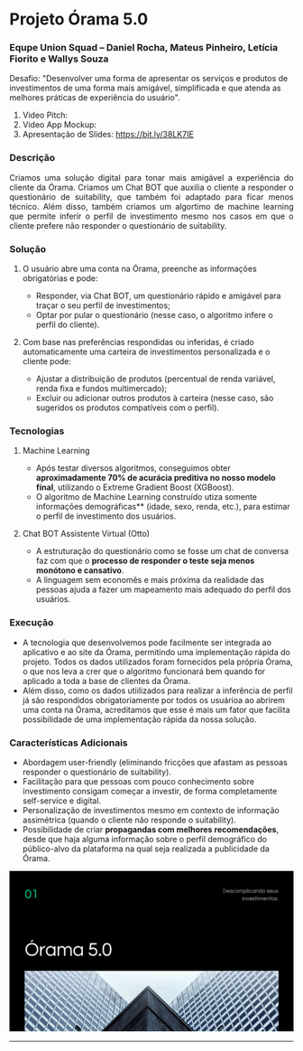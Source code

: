 # Projeto Órama 5.0
### Equpe Union Squad – Daniel Rocha, Mateus Pinheiro, Letícia Fiorito e Wallys Souza
Desafio: "Desenvolver uma forma de apresentar os serviços e produtos de investimentos de uma forma mais amigável, simplificada e que atenda as melhores práticas de experiência do usuário".

1. Video Pitch: 
2. Video App Mockup: 
3. Apresentação de Slides: https://bit.ly/38LK7IE

### **Descrição**

<p align="justify">
Criamos uma solução digital para tonar mais amigável a experiência do cliente da Órama. Criamos um Chat BOT que auxilia o cliente a responder o questionário de suitability, que também foi adaptado para ficar menos técnico. Além disso, também criamos um algortimo de machine learning que permite inferir o perfil de investimento mesmo nos casos em que o cliente prefere não responder o questionário de suitability.
</p>

### **Solução**

1. O usuário abre uma conta na Órama, preenche as informações obrigatórias e pode:
   - Responder, via Chat BOT, um questionário rápido e amigável para traçar o seu perfil de investimentos;
   - Optar por pular o questionário (nesse caso, o algoritmo infere o perfil do cliente).

2. Com base nas preferências respondidas ou inferidas, é criado automaticamente uma carteira de investimentos personalizada e o cliente pode:
   - Ajustar a distribuição de produtos (percentual de renda variável, renda fixa e fundos multimercado);
   - Excluir ou adicionar outros produtos à carteira (nesse caso, são sugeridos os produtos compatíveis com o perfil).
  
### **Tecnologias**

1. Machine Learning
   - Após testar diversos algoritmos, conseguimos obter **aproximadamente 70% de acurácia preditiva no nosso modelo final**, utilizando o Extreme Gradient Boost (XGBoost). 
   - O algoritmo de Machine Learning construído utiza somente informações demográficas** (idade, sexo, renda, etc.), para estimar o perfil de investimento dos usuários.

2. Chat BOT Assistente Virtual (Otto)
   - A estruturação do questionário como se fosse um chat de conversa faz com que o **processo de responder o teste seja menos monótono e cansativo**.
   - A linguagem sem economês e mais próxima da realidade das pessoas ajuda a fazer um mapeamento mais adequado do perfil dos usuários.

### **Execução**

- A tecnologia que desenvolvemos pode facilmente ser integrada ao aplicativo e ao site da Órama, permitindo uma implementação rápida do projeto. Todos os dados utilizados foram fornecidos pela própria Órama, o que nos leva a crer que o algoritmo funcionará bem quando for aplicado a toda a base de clientes da Órama.
- Além disso, como os dados utiilizados para realizar a inferência de perfil já são respondidos obrigatoriamente por todos os usuárioa ao abrirem uma conta na Órama, acreditamos que esse é mais um fator que facilita possibilidade de uma implementação rápida da nossa solução.

### **Características Adicionais**

- Abordagem user-friendly (eliminando fricções que afastam as pessoas responder o questionário de suitability).
- Facilitação para que pessoas com pouco conhecimento sobre investimento consigam começar a investir, de forma completamente self-service e digital.
- Personalização de investimentos mesmo em contexto de informação assimétrica (quando o cliente não responde o suitability).
- Possibilidade de criar **propagandas com melhores recomendações**, desde que haja alguma informação sobre o perfil demográfico do público-alvo da plataforma na qual seja realizada a publicidade da Órama. 


<img src="https://github.com/danielnrocha/MegaHackOrama/blob/master/logo.png" width="800">

----------
